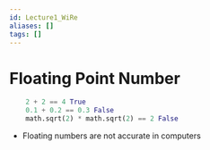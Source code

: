 ```yaml
---
id: Lecture1_WiRe
aliases: []
tags: []
---
```



# Floating Point Number

```Python
    2 + 2 == 4 True
    0.1 + 0.2 == 0.3 False
    math.sqrt(2) * math.sqrt(2) == 2 False
```
-  Floating numbers are not accurate in computers



